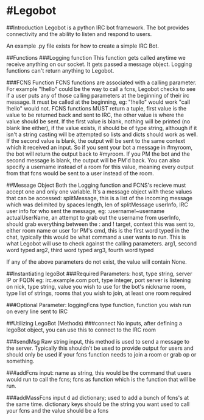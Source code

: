 #Legobot
=======
##Introduction
Legobot is a python IRC bot framework.  The bot provides connectivity and the ability to listen and respond to users.

An example .py file exists for how to create a simple IRC Bot.

##Functions
###Logging function
This function gets called anytime we receive anything on our socket.  It gets passed a message object. Logging functions can't return anything to Legobot.

###FCNS Function
FCNS functions are associated with a calling parameter.  For example "!hello" could be the way to call a fcns, Legobot checks to see if a user puts any of those calling parameters at the beginning of their irc message.  It must be called at the beginning, eg: "!hello" would work "call !hello" would not.  FCNS functions MUST return a tuple, first value is the value to be returned back and sent to IRC, the other value is where the value should be sent. If the first value is blank, nothing will be printed (no blank line either), if the value exists, it should be of type string, although if it isn't a string casting will be attempted so lists and dicts should work as well.  If the second value is blank, the output will be sent to the same context which it received an input.  So if you sent your bot a message in #myroom, the bot will return the output back to #myroom.  If you PM the bot and the second message is blank, the output will be PM'd back.  You can also specify a username instead of a room for this value, meaning every output from that fcns would be sent to a user instead of the room.

##Message Object
Both the Logging function and FCNS's recieve must accept one and only one variable. It's a message object with these values that can be accessed:
splitMessage, this is a list of the incoming message which was delimited by spaces
length, len of splitMessage
userInfo, IRC user info for who sent the message, eg: :username!~username
actualUserName, an attempt to grab out the username from userInfo, should grab everything between the : and !
target, context this was sent to, either room name or user for PM's
cmd, this is the first word typed in the chat, typically this would be what command a user wants to run.  This is what Legobot will use to check against the calling parameters.
arg1, second word typed
arg2, third word typed
arg3, fourth word typed

If any of the above parameters do not exist, the value will contain None.

##Instantiating legoBot
###Required Parameters:
host, type string, server IP or FQDN eg: irc.example.com
port, type integer, port server is listening on
nick, type string, value you wish to use for the bot's nickname
room, type list of strings, rooms that you wish to join, at least one room required

###Optional Parameter:
loggingFcns type function, function you wish run on every line sent to IRC
 
##Utilizing LegoBot (Methods)
###connect
No inputs, after defining a legoBot object, you can use this to connect to the IRC room
		
###sendMsg
Raw string input, this method is used to send a message to the server.  Typically this shouldn't be used to provide output for users and should only be used if your fcns function needs to join a room or grab op or something.
		
###addFcns
input: name as string, this would be the command that users would run to call the fcns; fcns as function which is the function that will be run.
		
###addMassFcns
input d ad dictionary; used to add a bunch of fcns's at the same time.  dictionary keys should be the string you want used to call your fcns and the value should be a fcns
		

